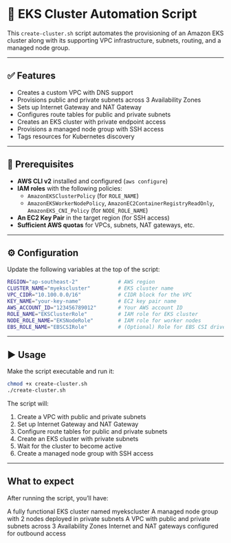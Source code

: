 # 🚀 EKS Cluster Automation Script

This `create-cluster.sh` script automates the provisioning of an Amazon EKS cluster along with its supporting VPC infrastructure, subnets, routing, and a managed node group.

---

## ✅ Features

- Creates a custom VPC with DNS support
- Provisions public and private subnets across 3 Availability Zones
- Sets up Internet Gateway and NAT Gateway
- Configures route tables for public and private subnets
- Creates an EKS cluster with private endpoint access
- Provisions a managed node group with SSH access
- Tags resources for Kubernetes discovery

---

## 🧰 Prerequisites

- **AWS CLI v2** installed and configured (`aws configure`)
- **IAM roles** with the following policies:
  - `AmazonEKSClusterPolicy` (for `ROLE_NAME`)
  - `AmazonEKSWorkerNodePolicy`, `AmazonEC2ContainerRegistryReadOnly`, `AmazonEKS_CNI_Policy` (for `NODE_ROLE_NAME`)
- **An EC2 Key Pair** in the target region (for SSH access)
- **Sufficient AWS quotas** for VPCs, subnets, NAT gateways, etc.

---

## ⚙️ Configuration

Update the following variables at the top of the script:

```bash
REGION="ap-southeast-2"             # AWS region
CLUSTER_NAME="myekscluster"         # EKS cluster name
VPC_CIDR="10.100.0.0/16"            # CIDR block for the VPC
KEY_NAME="your-key-name"            # EC2 key pair name
AWS_ACCOUNT_ID="123456789012"       # Your AWS account ID
ROLE_NAME="EKSClusterRole"          # IAM role for EKS cluster
NODE_ROLE_NAME="EKSNodeRole"        # IAM role for worker nodes
EBS_ROLE_NAME="EBSCSIRole"          # (Optional) Role for EBS CSI driver
```

---

## ▶️ Usage

Make the script executable and run it:

```bash
chmod +x create-cluster.sh
./create-cluster.sh
```

The script will:

1. Create a VPC with public and private subnets
2. Set up Internet Gateway and NAT Gateway
3. Configure route tables for public and private subnets
4. Create an EKS cluster with private subnets
5. Wait for the cluster to become active
6. Create a managed node group with SSH access

---

## What to expect
After running the script, you’ll have:

A fully functional EKS cluster named myekscluster
A managed node group with 2 nodes deployed in private subnets
A VPC with public and private subnets across 3 Availability Zones
Internet and NAT gateways configured for outbound access

